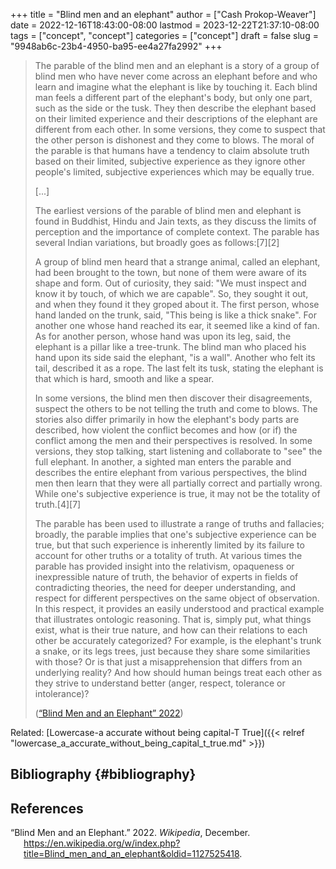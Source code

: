 +++
title = "Blind men and an elephant"
author = ["Cash Prokop-Weaver"]
date = 2022-12-16T18:43:00-08:00
lastmod = 2023-12-22T21:37:10-08:00
tags = ["concept", "concept"]
categories = ["concept"]
draft = false
slug = "9948ab6c-23b4-4950-ba95-ee4a27fa2992"
+++

> The parable of the blind men and an elephant is a story of a group of blind men who have never come across an elephant before and who learn and imagine what the elephant is like by touching it. Each blind man feels a different part of the elephant's body, but only one part, such as the side or the tusk. They then describe the elephant based on their limited experience and their descriptions of the elephant are different from each other. In some versions, they come to suspect that the other person is dishonest and they come to blows. The moral of the parable is that humans have a tendency to claim absolute truth based on their limited, subjective experience as they ignore other people's limited, subjective experiences which may be equally true.
>
> [...]
>
> The earliest versions of the parable of blind men and elephant is found in Buddhist, Hindu and Jain texts, as they discuss the limits of perception and the importance of complete context. The parable has several Indian variations, but broadly goes as follows:[7][2]
>
> <div class="quote2">
>
> A group of blind men heard that a strange animal, called an elephant, had been brought to the town, but none of them were aware of its shape and form. Out of curiosity, they said: "We must inspect and know it by touch, of which we are capable". So, they sought it out, and when they found it they groped about it. The first person, whose hand landed on the trunk, said, "This being is like a thick snake". For another one whose hand reached its ear, it seemed like a kind of fan. As for another person, whose hand was upon its leg, said, the elephant is a pillar like a tree-trunk. The blind man who placed his hand upon its side said the elephant, "is a wall". Another who felt its tail, described it as a rope. The last felt its tusk, stating the elephant is that which is hard, smooth and like a spear.
>
> </div>
>
> In some versions, the blind men then discover their disagreements, suspect the others to be not telling the truth and come to blows. The stories also differ primarily in how the elephant's body parts are described, how violent the conflict becomes and how (or if) the conflict among the men and their perspectives is resolved. In some versions, they stop talking, start listening and collaborate to "see" the full elephant. In another, a sighted man enters the parable and describes the entire elephant from various perspectives, the blind men then learn that they were all partially correct and partially wrong. While one's subjective experience is true, it may not be the totality of truth.[4][7]
>
> The parable has been used to illustrate a range of truths and fallacies; broadly, the parable implies that one's subjective experience can be true, but that such experience is inherently limited by its failure to account for other truths or a totality of truth. At various times the parable has provided insight into the relativism, opaqueness or inexpressible nature of truth, the behavior of experts in fields of contradicting theories, the need for deeper understanding, and respect for different perspectives on the same object of observation. In this respect, it provides an easily understood and practical example that illustrates ontologic reasoning. That is, simply put, what things exist, what is their true nature, and how can their relations to each other be accurately categorized? For example, is the elephant's trunk a snake, or its legs trees, just because they share some similarities with those? Or is that just a misapprehension that differs from an underlying reality? And how should human beings treat each other as they strive to understand better (anger, respect, tolerance or intolerance)?
>
> (<a href="#citeproc_bib_item_1">“Blind Men and an Elephant” 2022</a>)

Related: [Lowercase-a accurate without being capital-T True]({{< relref "lowercase_a_accurate_without_being_capital_t_true.md" >}})


## Bibliography {#bibliography}

## References

<style>.csl-entry{text-indent: -1.5em; margin-left: 1.5em;}</style><div class="csl-bib-body">
  <div class="csl-entry"><a id="citeproc_bib_item_1"></a>“Blind Men and an Elephant.” 2022. <i>Wikipedia</i>, December. <a href="https://en.wikipedia.org/w/index.php?title=Blind_men_and_an_elephant&oldid=1127525418">https://en.wikipedia.org/w/index.php?title=Blind_men_and_an_elephant&#38;oldid=1127525418</a>.</div>
</div>

